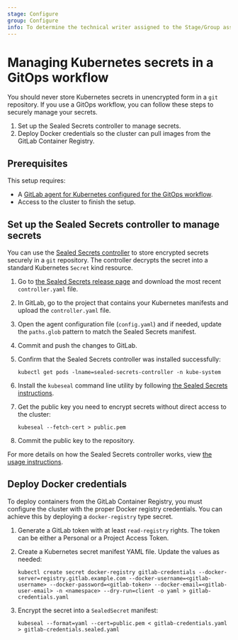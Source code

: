 ```yaml
---
stage: Configure
group: Configure
info: To determine the technical writer assigned to the Stage/Group associated with this page, see https://about.gitlab.com/handbook/engineering/ux/technical-writing/#designated-technical-writers
---
```


# Managing Kubernetes secrets in a GitOps workflow

You should never store Kubernetes secrets in unencrypted form in a `git` repository. If you use a GitOps workflow, you can follow these steps to securely manage your secrets.

1. Set up the Sealed Secrets controller to manage secrets.
1. Deploy Docker credentials so the cluster can pull images from the GitLab Container Registry.

## Prerequisites

This setup requires:

- A [GitLab agent for Kubernetes configured for the GitOps workflow](../gitops.md).
- Access to the cluster to finish the setup.

## Set up the Sealed Secrets controller to manage secrets

You can use the [Sealed Secrets controller](https://github.com/bitnami-labs/sealed-secrets) to store encrypted secrets securely in a `git` repository. The controller decrypts the secret into a standard Kubernetes `Secret` kind resource.

1. Go to [the Sealed Secrets release page](https://github.com/bitnami-labs/sealed-secrets/releases) and download the most recent `controller.yaml` file.
1. In GitLab, go to the project that contains your Kubernetes manifests and upload the `controller.yaml` file.
1. Open the agent configuration file (`config.yaml`) and if needed, update the `paths.glob` pattern to match the Sealed Secrets manifest.
1. Commit and push the changes to GitLab.
1. Confirm that the Sealed Secrets controller was installed successfully:

   ```shell
   kubectl get pods -lname=sealed-secrets-controller -n kube-system
   ```

1. Install the `kubeseal` command line utility by following [the Sealed Secrets instructions](https://github.com/bitnami-labs/sealed-secrets#homebrew).
1. Get the public key you need to encrypt secrets without direct access to the cluster:

   ```shell
   kubeseal --fetch-cert > public.pem
   ```

1. Commit the public key to the repository.

For more details on how the Sealed Secrets controller works, view [the usage instructions](https://github.com/bitnami-labs/sealed-secrets/blob/main/README.md#usage).

## Deploy Docker credentials

To deploy containers from the GitLab Container Registry, you must configure the cluster with the proper Docker registry credentials. You can achieve this by deploying a `docker-registry` type secret.

1. Generate a GitLab token with at least `read-registry` rights. The token can be either a Personal or a Project Access Token.
1. Create a Kubernetes secret manifest YAML file. Update the values as needed:

    ```shell
    kubectl create secret docker-registry gitlab-credentials --docker-server=registry.gitlab.example.com --docker-username=<gitlab-username> --docker-password=<gitlab-token> --docker-email=<gitlab-user-email> -n <namespace> --dry-run=client -o yaml > gitlab-credentials.yaml
    ```

1. Encrypt the secret into a `SealedSecret` manifest:

   ```shell
   kubeseal --format=yaml --cert=public.pem < gitlab-credentials.yaml > gitlab-credentials.sealed.yaml
   ```
